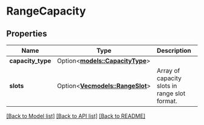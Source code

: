 # RangeCapacity

## Properties

Name | Type | Description | Notes
------------ | ------------- | ------------- | -------------
**capacity_type** | Option<[**models::CapacityType**](CapacityType.md)> |  | [optional]
**slots** | Option<[**Vec<models::RangeSlot>**](RangeSlot.md)> | Array of capacity slots in range slot format. | [optional]

[[Back to Model list]](../README.md#documentation-for-models) [[Back to API list]](../README.md#documentation-for-api-endpoints) [[Back to README]](../README.md)


